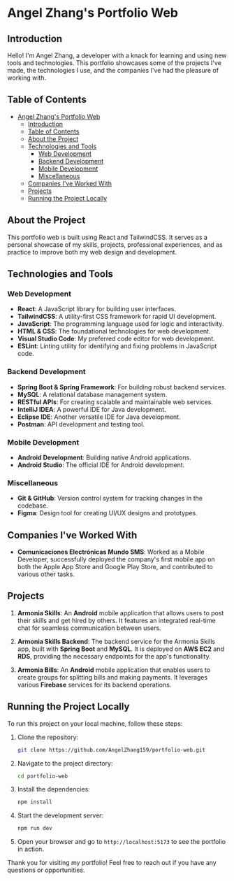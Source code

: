 # Angel Zhang's Portfolio Web

## Introduction
Hello! I'm Angel Zhang, a developer with a knack for learning and using new tools and technologies. This portfolio showcases some of the projects I've made, the technologies I use, and the companies I've had the pleasure of working with.

## Table of Contents
- [Angel Zhang's Portfolio Web](#angel-zhangs-portfolio-web)
	- [Introduction](#introduction)
	- [Table of Contents](#table-of-contents)
	- [About the Project](#about-the-project)
	- [Technologies and Tools](#technologies-and-tools)
		- [Web Development](#web-development)
		- [Backend Development](#backend-development)
		- [Mobile Development](#mobile-development)
		- [Miscellaneous](#miscellaneous)
	- [Companies I've Worked With](#companies-ive-worked-with)
	- [Projects](#projects)
	- [Running the Project Locally](#running-the-project-locally)

## About the Project
This portfolio web is built using React and TailwindCSS. It serves as a personal showcase of my skills, projects, professional experiences, and as practice to improve both my web design and development.

## Technologies and Tools

### Web Development
- **React**: A JavaScript library for building user interfaces.
- **TailwindCSS**: A utility-first CSS framework for rapid UI development.
- **JavaScript**: The programming language used for logic and interactivity.
- **HTML & CSS**: The foundational technologies for web development.
- **Visual Studio Code**: My preferred code editor for web development.
- **ESLint**: Linting utility for identifying and fixing problems in JavaScript code.

### Backend Development
- **Spring Boot & Spring Framework**: For building robust backend services.
- **MySQL**: A relational database management system.
- **RESTful APIs**: For creating scalable and maintainable web services.
- **IntelliJ IDEA**: A powerful IDE for Java development.
- **Eclipse IDE**: Another versatile IDE for Java development.
- **Postman**: API development and testing tool.

### Mobile Development
- **Android Development**: Building native Android applications.
- **Android Studio**: The official IDE for Android development.

### Miscellaneous
- **Git & GitHub**: Version control system for tracking changes in the codebase.
- **Figma**: Design tool for creating UI/UX designs and prototypes.

## Companies I've Worked With
- **Comunicaciones Electrónicas Mundo SMS**: Worked as a Mobile Developer, successfully deployed the company's first mobile app on both the Apple App Store and Google Play Store, and contributed to various other tasks.

## Projects
1. **Armonia Skills**: An **Android** mobile application that allows users to post their skills and get hired by others. It features an integrated real-time chat for seamless communication between users.
   
2. **Armonia Skills Backend**: The backend service for the Armonia Skills app, built with **Spring Boot** and **MySQL**. It is deployed on **AWS EC2** and **RDS**, providing the necessary endpoints for the app's functionality.
   
3. **Armonia Bills**: An **Android** mobile application that enables users to create groups for splitting bills and making payments. It leverages various **Firebase** services for its backend operations.

## Running the Project Locally
To run this project on your local machine, follow these steps:

1. Clone the repository:
    ```bash
    git clone https://github.com/AngelZhang159/portfolio-web.git
    ```
2. Navigate to the project directory:
    ```bash
    cd portfolio-web
    ```
3. Install the dependencies:
    ```bash
    npm install
    ```
4. Start the development server:
    ```bash
    npm run dev
    ```
5. Open your browser and go to `http://localhost:5173` to see the portfolio in action.

Thank you for visiting my portfolio! Feel free to reach out if you have any questions or opportunities.